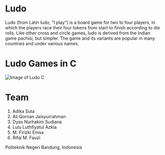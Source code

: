 # Ludo
Ludo (from Latin ludo, "I play") is a board game for two to four players, in which the players race their four tokens from start to finish according to die rolls. Like other cross and circle games, ludo is derived from the Indian game pachisi, but simpler. The game and its variants are popular in many countries and under various names.

# Ludo Games in C
![Image of Ludo C](http://puu.sh/oqfnP/84e627531c.png)

# Team
1. Adika Suta
2. Ali Qornan Jaisyurrahman
3. Dyas Nurhakim Sudiana
4. Lulu Luthfiyatul Azkia
5. M. Firizki Emsa
6. Rifqi M. Fauzi

Politeknik Negeri Bandung, Indonesia
